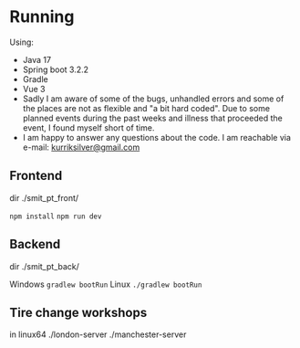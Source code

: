 # Running
Using:
* Java 17
* Spring boot 3.2.2
* Gradle
* Vue 3
* Sadly I am aware of some of the bugs, unhandled errors and some of the places are not as flexible and "a bit hard coded". Due to some planned events during the past weeks and illness that proceeded the event, I found myself short of time.
* I am happy to answer any questions about the code. I am reachable via e-mail: kurriksilver@gmail.com

## Frontend

dir ./smit_pt_front/

``npm install``
``npm run dev``

## Backend

dir ./smit_pt_back/

Windows
``gradlew bootRun``
Linux
``./gradlew bootRun``

## Tire change workshops
in linux64
./london-server
./manchester-server